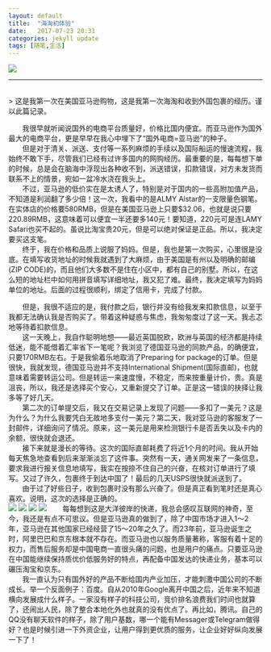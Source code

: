 ```yaml
---
layout: default
title:  "海淘初体验"
date:   2017-07-23 20:31
categories: jekyll update
tags: [随笔,生活]
---
```

![](/image/包裹.JPG)
<br>
<hr>
<br>
> 这是我第一次在美国亚马逊购物，这是我第一次海淘和收到外国包裹的经历。谨以此篇记录。

&#160; &#160; &#160; &#160;我很早就听闻说国外的电商平台质量好，价格比国内便宜。而亚马逊作为国外最大的电商平台，更是早早在我心中埋下了“国外电商=亚马逊”的种子。  
&#160; &#160; &#160; &#160;但是对于清关、派送、支付等一系列麻烦的手续以及国际船运的慢速流程，我始终不敢下手，尽管我们已经有过许多国内的网购经历。最重要的是，每每想下单的时候，总是会在脑海中浮现出各种收不到，派送错误，扣款错误，对方未发货而联系不上的情景，宛如一盆冷水浇在我头上。  
&#160; &#160; &#160; &#160;不过，亚马逊的低价实在是太诱人了，特别是对于国内的一些高附加值产品，不知道是利润翻了多少倍！这一次，我看中的是ALMY Alstar的一支限量色钢笔。在实体店的价格要580RMB，但是在美国亚马逊上只要$32.06，也就是说只要220.89RMB，这意味着可以便宜一半还要多140元！要知道，220元可是连LAMY Safari也买不起的。虽说比淘宝贵20元，但是可以绝对保证是正品。所以，我决定要买这支笔。  
&#160; &#160; &#160; &#160;终于，我在价格和品质上说服了妈妈。但是，我也是第一次购买，心里很是没底。在填写收货地址的时候我就遇到了大麻烦，由于美国是有州以及明确的邮编(ZIP CODE)的，而且他们大多数不是住在小区中，都有自己的别墅。所以，在这么短的地址栏中如何用拼音填写详细地址，我又犯了难。最终，我决定填写为妈妈单位的地址。后面的过程很顺利，绑定了信用卡，完成了付款。  

&#160; &#160; &#160; &#160;但是，我很不适应的是，我付款之后，银行并没有给我发来扣款信息，以至于我都无法确认我是否购买了。带着这种疑惑与焦虑，我匆匆度过了这一天。我忐忑地等待着扣款信息。  
&#160; &#160; &#160; &#160;这一天晚上，我自作聪明地想——最近英国脱欧，欧洲与英国的经济都是持续低迷，能不能借着汇率省下一笔呢？我浏览了德国亚马逊的同款产品，的确便宜，只要170RMB左右。于是我偷着乐地取消了Preparing for package的订单。但是很快，我就发现，德国亚马逊并不支持International Shipment(国际直邮)，也就意味着需要转运公司。但是转运一来速度慢，不稳定，而来按重量计价，贵。真是沮丧，所以，我还是选择买个安心，又重新提交了订单。正是这一错误的抉择让我多等了好几天。  
&#160; &#160; &#160; &#160;第二次的订单提交后，我又在交易记录上发现了问题——多扣了一美元？这是为什么？为什么我要凭白无故地多支付一美元？第二天，我对亚马逊的客服发了一封邮件，详细询问了情况。原来，这一美元是用来检测银行卡是否丢失以及卡内的余额，很快就会退还。  
&#160; &#160; &#160; &#160;接下来就是漫长的等待。这次的国际直邮耗费了将近1个月的时间。我从开始每天焦急地查看到后来渐渐淡忘了这件事。突然有一天，通关网发来了一条信息，要求我进行报关信息地填写，我实在按捺不住自己的兴奋，在核对订单进行了填写。又过了许久，包裹终于到达中国了！最后的几天USPS很快就派送到了。  
&#160; &#160; &#160; &#160;由于过了好些日子，收到包裹时没有那么兴奋了。但是真正看到笔时还是真心喜欢。说明，这次的选择是正确的。
<br>
![](/image/LAMY/LAMY-2.JPG)
![](/image/LAMY/LAMY-1.JPG)
![](/image/LAMY/LAMY-4.JPG)
![](/image/LAMY/LAMY-3.JPG)
&#160; &#160; &#160; &#160;每每想到这是大洋彼岸的快递，我总会感叹互联网的神奇，至今，我还是有点不可思议。但是亚马逊真的做到了，除了中国市场才进入1～2年，亚马逊在其他国家已经经营了15～20年之久了。而23年前，亚马逊诞生之时，阿里巴巴和京东根本就不存在。而亚马逊也以服务质量著称，客服有着十足的权力，而售后服务却是中国电商一直很头痛的问题，也是用户的痛点。只要亚马逊在中国能继续保持质优价低服务好的特点，再配备中国发达的快递业务，基本可以碾压淘宝和京东。  
&#160; &#160; &#160; &#160;我一直认为只有国外好的产品不断给国内产业加压，才能刺激中国公司的不断成长。举一个反面例子：百度。自从2010年Google离开中国之后，近年来不知道横向发展成什么样子。一家没有样子的科技公司，竞价排名浪费我们时间也就算了，还闹出人民，除了整合本地化外也就真的没有优点了。再比如，腾讯。自己的QQ没有聊天软件的样子，除了用户基数，哪一个能有Messager或Telegram做得好？也是时候引进一下外资企业，让用户得到更优质的服务，让企业好好纵向发展一下了！

